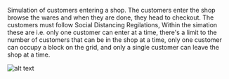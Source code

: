 Simulation of customers entering a shop. The customers enter the shop browse the wares and when they are done, they head to checkout. The customers must follow 
Social Distancing Regilations, Within the simation these are i.e. only one customer can enter at a time, there's a limit to the number of customers that can be in the 
shop at a time, only one customer can occupy a block on the grid, and only a single customer can leave the shop at a time.

![alt text](https://github.com/mzamo65/Assignments/edit/master/Social%20Distancing%20Game/scr.png?raw=true)
